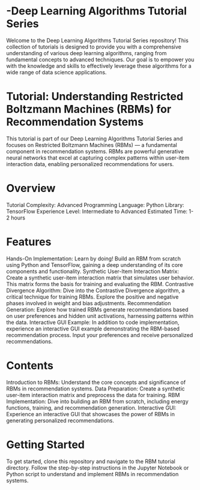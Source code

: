 # -Deep Learning Algorithms Tutorial Series
Welcome to the Deep Learning Algorithms Tutorial Series repository! This collection of tutorials is designed to provide you with a comprehensive understanding of various deep learning algorithms, ranging from fundamental concepts to advanced techniques. Our goal is to empower you with the knowledge and skills to effectively leverage these algorithms for a wide range of data science applications.

# Tutorial: Understanding Restricted Boltzmann Machines (RBMs) for Recommendation Systems
This tutorial is part of our Deep Learning Algorithms Tutorial Series and focuses on Restricted Boltzmann Machines (RBMs) — a fundamental component in recommendation systems. RBMs are powerful generative neural networks that excel at capturing complex patterns within user-item interaction data, enabling personalized recommendations for users.

# Overview
Tutorial Complexity: Advanced
Programming Language: Python
Library: TensorFlow
Experience Level: Intermediate to Advanced
Estimated Time: 1-2 hours

# Features
Hands-On Implementation: Learn by doing! Build an RBM from scratch using Python and TensorFlow, gaining a deep understanding of its core components and functionality.
Synthetic User-Item Interaction Matrix: Create a synthetic user-item interaction matrix that simulates user behavior. This matrix forms the basis for training and evaluating the RBM.
Contrastive Divergence Algorithm: Dive into the Contrastive Divergence algorithm, a critical technique for training RBMs. Explore the positive and negative phases involved in weight and bias adjustments.
Recommendation Generation: Explore how trained RBMs generate recommendations based on user preferences and hidden unit activations, harnessing patterns within the data.
Interactive GUI Example: In addition to code implementation, experience an interactive GUI example demonstrating the RBM-based recommendation process. Input your preferences and receive personalized recommendations.

# Contents
Introduction to RBMs: Understand the core concepts and significance of RBMs in recommendation systems.
Data Preparation: Create a synthetic user-item interaction matrix and preprocess the data for training.
RBM Implementation: Dive into building an RBM from scratch, including energy functions, training, and recommendation generation.
Interactive GUI: Experience an interactive GUI that showcases the power of RBMs in generating personalized recommendations.

# Getting Started
To get started, clone this repository and navigate to the RBM tutorial directory. Follow the step-by-step instructions in the Jupyter Notebook or Python script to understand and implement RBMs in recommendation systems.
